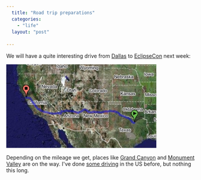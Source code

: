 ```yaml
---
  title: "Road trip preparations"
  categories: 
    - "life"
  layout: "post"

---
```

We will have a quite interesting drive from [Dallas][1] to [EclipseCon][2] next week:

![Coppell, TX to San Francisco, CA](/files/google-maps-texas-california.jpg)

Depending on the mileage we get, places like [Grand Canyon][3] and [Monument Valley][4] are on the way. I've done [some driving][5] in the US before, but nothing this long.

[1]: http://en.wikipedia.org/wiki/Dallas
[2]: http://www.eclipsecon.org/2006/Home.do
[3]: http://en.wikipedia.org/wiki/Grand_Canyon
[4]: http://en.wikipedia.org/wiki/Monument_valley
[5]: http://www.routamc.org/gallery/trip-to-berkeley/